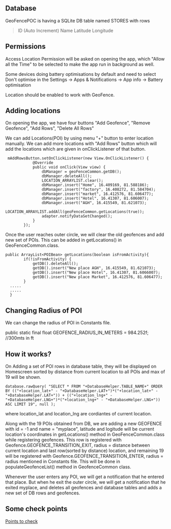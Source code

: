 
## Database
GeoFencePOC is having a SQLite DB table named STORES with rows
 > ID (Auto Increment)
 > Name 
 > Latitude
 > Longitude


## Permissions
Access Location Permission will be asked on opening the app, which "Allow all the Time" to be selected to make the app run in background as well.

Some devices doing battery optimisations by default and need to select Don't optimise in the Settings -> Apps & Notifications -> App info -> Battery optimisation 

Location should be enabled to work with GeoFence.

## Adding locations

On opening the app, we have four buttons "Add Geofence", "Remove Geofence", "Add Rows", "Delete All Rows"

We can add Locations(POI) by using menu "+" button  to enter location manually. We can add more locations with "Add Rows" button which will add the locations which are given in onClickListener of that button.
```
 mAddRowsButton.setOnClickListener(new View.OnClickListener() {
            @Override
            public void onClick(View view) {
                dbManager = geoFenceCommon.getDB();
                dbManager.deleteAll();
                LOCATION_ARRAYLIST.clear();
                dbManager.insert("Home", 16.409169, 81.588186);
                dbManager.insert("factory", 16.408272, 81.584704);
                dbManager.insert("market", 16.412576, 81.606477);
                dbManager.insert("Hotel", 16.41307, 81.606007);
                dbManager.insert("AGH", 16.415549, 81.621073);
                LOCATION_ARRAYLIST.addAll(geoFenceCommon.getLocations(true));
                adapter.notifyDataSetChanged();
            }
        });
```
Once the user reaches outer circle, we will clear the old geofences and add new set of POIs. This can be added in getLocations() in GeoFenceCommon.class.

```
public ArrayList<POIBean> getLocations(boolean isFromActivity){
        if(!isFromActivity) {
            getDB().deleteAll();
            getDB().insert("New place AGH", 16.415549, 81.621073);
            getDB().insert("New place Hotel", 16.41307, 81.6066007);
            getDB().insert("New place Market", 16.412576, 81.606477);
        }
  .....
  .....
  }
  ```
  ## Changing Radius of POI
  
  We can change the radius of POI in Constants file.
 
  public static final float GEOFENCE_RADIUS_IN_METERS = 984.252f; //300mts in  ft
  
  ## How it works?
  
  On Adding a set of POI rows in database table, they will be displayed on Homescreen sorted by distance from current location to all POIs and max of 19 will be shown.
  ```
  database.rawQuery( "SELECT * FROM "+DatabaseHelper.TABLE_NAME+" ORDER BY (("+location_lat+" - "+DatabaseHelper.LAT+")*("+location_lat+" - "+DatabaseHelper.LAT+")) + (("+location_lng+" - "+DatabaseHelper.LNG+")*("+location_lng+" - "+DatabaseHelper.LNG+")) ASC LIMIT 19", null );
  ```
  where location_lat and location_lng are cordiantes of current location.
  
  
Along with the 19 POIs obtained from DB, we are adding a new GEOFENCE with id = -1 and name = "myplace", latitude and logitude will be current location's coordinates in getLocations() method in GeoFenceCommon.class while registering geofences. This row is registered with Geofence.GEOFENCE_TRANSITION_EXIT, radius = distance between current location and last row(sorted by distance) location, and remaining 19 will be registered with Geofence.GEOFENCE_TRANSITION_ENTER, radius = radius mentioned in Constants file. This will be done in populateGeofenceList() method in GeofenceCommon class.


Whenever the user enters any POI, we will get a notification that he entered that place. But when he exit the outer circle, we will get a notification that he exited myplace, and deletes all geofences and database tables and adds a new set of DB rows and geofences.



## Some check points
[Points to check](https://simpleinout.helpscoutdocs.com/article/232-my-geofences-arent-working-android#:~:text=Make%20sure%20that%20the%20Geofence,doing%20it%20on%20the%20device.)
  
  
  
  
